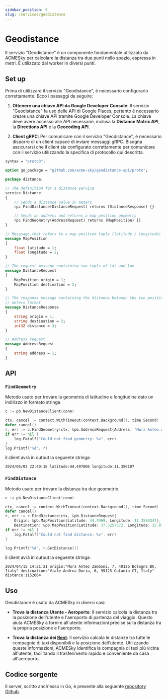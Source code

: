 ```yaml
---
sidebar_position: 5
slug: /services/geodistance
---
```


# Geodistance

Il servizio "Geodistance" è un componente fondamentale utilizzato da ACMESky per calcolare la distanza tra due punti nello spazio, espressa in metri. È utilizzato dal worker in diversi punti.

## Set up

Prima di utilizzare il servizio "Geodistance", è necessario configurarlo correttamente. Ecco i passaggi da seguire:

1. **Ottenere una chiave API da Google Developer Console**: Il servizio "Geodistance" fa uso delle API di Google Places, pertanto è necessario creare una chiave API tramite Google Developer Console. La chiave deve avere accesso alle API necessarie, inclusa la **Distance Matrix API**, la **Directions API** e la **Geocoding API**.

2. **Client gRPC**: Per comunicare con il servizio "Geodistance", è necessario disporre di un client capace di inviare messaggi gRPC. Bisogna assicurarsi che il client sia configurato correttamente per comunicare con il servizio utilizzando la specifica di protocollo qui descritta.

```proto
syntax = "proto3";

option go_package = "github.com/acme-sky/geodistance-api/proto";

package distance;

// The definition for a distance service
service Distance
{
    // Sends a distance value in meters
    rpc FindDistance(DistanceRequest) returns (DistanceResponse) {}

    // Sends an address and returns a map position geometry
    rpc FindGeometry(AddressRequest) returns (MapPosition) {}
}

// Mesasage that refers to a map position tuple (latitude / longitude)
message MapPosition
{
    float latitude = 1;
    float longitude = 2;
}

// The request message containing two tuple of lat and lon
message DistanceRequest
{
    MapPosition origin = 1;
    MapPosition destination = 2;
}

// The response message containing the distance between the two positions in
// meters format
message DistanceResponse
{
    string origin = 1;
    string destination = 2;
    int32 distance = 3;
}

// Address request
message AddressRequest
{
    string address = 1;
}
```

## API

### `FindGeometry`

Metodo usato per trovare la geometria di latitudine e longitudine dato un
indirizzo in formato stringa.

```go
c := pb.NewDistanceClient(conn)

ctx, cancel := context.WithTimeout(context.Background(), time.Second)
defer cancel()
r, err := c.FindGeometry(ctx, &pb.AddressRequest{Address: "Mura Anteo Zamboni 7, Bologna"})
if err != nil {
    log.Fatalf("Could not find geometry: %v", err)
}
log.Printf("%d", r)

```

il client avrà in output la seguente stringa:

```
2024/06/03 22:40:18 latitude:44.497066 longitude:11.356107
```


### `FindDistance`

Metodo usato per trovare la distanza tra due geometrie.

```go
c := pb.NewDistanceClient(conn)

ctx, cancel := context.WithTimeout(context.Background(), time.Second)
defer cancel()
r, err := c.FindDistance(ctx, &pb.DistanceRequest{
    Origin: &pb.MapPosition{Latitude: 44.4969, Longitude: 11.3564347},
    Destination: &pb.MapPosition{Latitude: 37.5257372, Longitude: 15.0702872}})
if err != nil {
    log.Fatalf("Could not find distance: %v", err)
}

log.Printf("%d", r.GetDistance())
```

il client avrà in output la seguente stringa:

```
2024/04/15 14:21:21 origin:"Mura Anteo Zamboni, 7, 40126 Bologna BO, Italy" destination:"Viale Andrea Doria, 6, 95125 Catania CT, Italy" distance:1152664
```


## Uso

Geodistance è usato da ACMESky in diversi casi:

- **Trova la distanza Utente - Aeroporto**: Il servizio calcola la distanza tra la posizione dell'utente e l'aeroporto di partenza del viaggio. Questo aiuta ACMESky a fornire all'utente informazioni precise sulla distanza tra la propria posizione e l'aeroporto.

- **Trova la distanza dei [Rent](/services/rent/)**: Il servizio calcola le distanze tra tutte le compagnie di taxi disponibili e la posizione dell'utente. Utilizzando queste informazioni, ACMESky identifica la compagnia di taxi più vicina all'utente, facilitando il trasferimento rapido e conveniente da casa all'aeroporto.

## Codice sorgente

Il server, scritto anch'esso in Go, è presente alla seguente [repository Github](https://github.com/acme-sky/geodistance-api).
